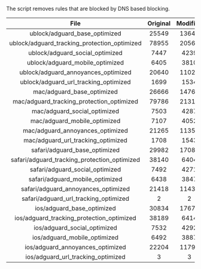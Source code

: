The script removes rules that are blocked by DNS based blocking.


| File | Original | Modified |
|:----:|:-----:|:-----:|
| ublock/adguard_base_optimized | 25549 | 13646 |
| ublock/adguard_tracking_protection_optimized | 78955 | 20561 |
| ublock/adguard_social_optimized | 7447 | 4239 |
| ublock/adguard_mobile_optimized | 6405 | 3810 |
| ublock/adguard_annoyances_optimized | 20640 | 11023 |
| ublock/adguard_url_tracking_optimized | 1699 | 1534 |
| mac/adguard_base_optimized | 26666 | 14768 |
| mac/adguard_tracking_protection_optimized | 79786 | 21318 |
| mac/adguard_social_optimized | 7503 | 4287 |
| mac/adguard_mobile_optimized | 7107 | 4052 |
| mac/adguard_annoyances_optimized | 21265 | 11351 |
| mac/adguard_url_tracking_optimized | 1708 | 1543 |
| safari/adguard_base_optimized | 29982 | 17083 |
| safari/adguard_tracking_protection_optimized | 38140 | 6404 |
| safari/adguard_social_optimized | 7492 | 4271 |
| safari/adguard_mobile_optimized | 6438 | 3847 |
| safari/adguard_annoyances_optimized | 21418 | 11430 |
| safari/adguard_url_tracking_optimized | 2 | 2 |
| ios/adguard_base_optimized | 30834 | 17670 |
| ios/adguard_tracking_protection_optimized | 38189 | 6414 |
| ios/adguard_social_optimized | 7532 | 4292 |
| ios/adguard_mobile_optimized | 6492 | 3887 |
| ios/adguard_annoyances_optimized | 22204 | 11797 |
| ios/adguard_url_tracking_optimized | 3 | 3 |